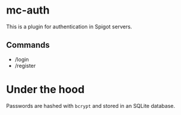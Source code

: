 # mc-auth
This is a plugin for authentication in Spigot servers.

## Commands
- /login <password>
- /register <password> <confirmPassword>

# Under the hood
Passwords are hashed with `bcrypt` and stored in an SQLite database.
